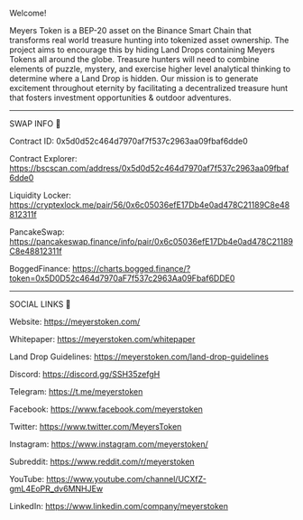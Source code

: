 Welcome! 

Meyers Token is a BEP-20 asset on the Binance Smart Chain that transforms real world treasure hunting into tokenized asset ownership. The project aims to encourage this by hiding Land Drops containing Meyers Tokens all around the globe. Treasure hunters will need to combine elements of puzzle, mystery, and exercise higher level analytical thinking to determine where a Land Drop is hidden. Our mission is to generate excitement throughout eternity by facilitating a decentralized treasure hunt that fosters investment opportunities & outdoor adventures.

----
SWAP INFO 🚀

Contract ID: 0x5d0d52c464d7970af7f537c2963aa09fbaf6dde0

Contract Explorer: https://bscscan.com/address/0x5d0d52c464d7970af7f537c2963aa09fbaf6dde0

Liquidity Locker: https://cryptexlock.me/pair/56/0x6c05036efE17Db4e0ad478C21189C8e48812311f

PancakeSwap: https://pancakeswap.finance/info/pair/0x6c05036efE17Db4e0ad478C21189C8e48812311f

BoggedFinance: https://charts.bogged.finance/?token=0x5D0D52c464d7970aF7f537c2963Aa09Fbaf6DDE0



----
SOCIAL LINKS 🔗

Website: https://meyerstoken.com/

Whitepaper: https://meyerstoken.com/whitepaper

Land Drop Guidelines: https://meyerstoken.com/land-drop-guidelines

Discord: https://discord.gg/SSH35zefgH

Telegram: https://t.me/meyerstoken

Facebook: https://www.facebook.com/meyerstoken

Twitter: https://www.twitter.com/MeyersToken

Instagram: https://www.instagram.com/meyerstoken/

Subreddit: https://www.reddit.com/r/meyerstoken

YouTube: https://www.youtube.com/channel/UCXfZ-gmL4EoPR_dv6MNHJEw

LinkedIn: https://www.linkedin.com/company/meyerstoken

<!---
meyerstoken/meyerstoken is a ✨ special ✨ repository because its `README.md` (this file) appears on your GitHub profile.
You can click the Preview link to take a look at your changes.
--->
